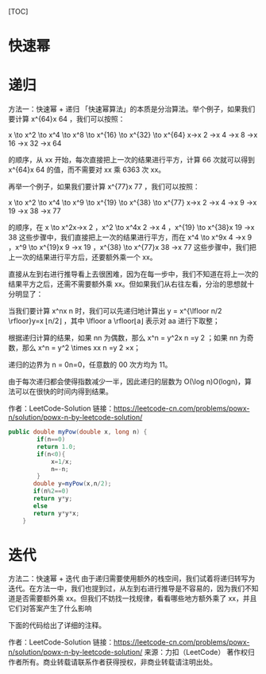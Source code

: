 [TOC]

# 快速幂

# 递归

方法一：快速幂 + 递归
「快速幂算法」的本质是分治算法。举个例子，如果我们要计算 x^{64}x 
64
 ，我们可以按照：

x \to x^2 \to x^4 \to x^8 \to x^{16} \to x^{32} \to x^{64}
x→x 
2
 →x 
4
 →x 
8
 →x 
16
 →x 
32
 →x 
64


的顺序，从 xx 开始，每次直接把上一次的结果进行平方，计算 66 次就可以得到 x^{64}x 
64
  的值，而不需要对 xx 乘 6363 次 xx。

再举一个例子，如果我们要计算 x^{77}x 
77
 ，我们可以按照：

x \to x^2 \to x^4 \to x^9 \to x^{19} \to x^{38} \to x^{77}
x→x 
2
 →x 
4
 →x 
9
 →x 
19
 →x 
38
 →x 
77


的顺序，在 x \to x^2x→x 
2
 ，x^2 \to x^4x 
2
 →x 
4
 ，x^{19} \to x^{38}x 
19
 →x 
38
  这些步骤中，我们直接把上一次的结果进行平方，而在 x^4 \to x^9x 
4
 →x 
9
 ，x^9 \to x^{19}x 
9
 →x 
19
 ，x^{38} \to x^{77}x 
38
 →x 
77
  这些步骤中，我们把上一次的结果进行平方后，还要额外乘一个 xx。

直接从左到右进行推导看上去很困难，因为在每一步中，我们不知道在将上一次的结果平方之后，还需不需要额外乘 xx。但如果我们从右往左看，分治的思想就十分明显了：

当我们要计算 x^nx 
n
  时，我们可以先递归地计算出 y = x^{\lfloor n/2 \rfloor}y=x 
⌊n/2⌋
 ，其中 \lfloor a \rfloor⌊a⌋ 表示对 aa 进行下取整；

根据递归计算的结果，如果 nn 为偶数，那么 x^n = y^2x 
n
 =y 
2
 ；如果 nn 为奇数，那么 x^n = y^2 \times xx 
n
 =y 
2
 ×x；

递归的边界为 n = 0n=0，任意数的 00 次方均为 11。

由于每次递归都会使得指数减少一半，因此递归的层数为 O(\log n)O(logn)，算法可以在很快的时间内得到结果。

作者：LeetCode-Solution
链接：https://leetcode-cn.com/problems/powx-n/solution/powx-n-by-leetcode-solution/

```java
public double myPow(double x, long n) {
        if(n==0)
        return 1.0;
        if(n<0){
            x=1/x;
            n=-n;
        }
       double y=myPow(x,n/2);
       if(n%2==0)
       return y*y;
       else
       return y*y*x;
    }
```

# 迭代

方法二：快速幂 + 迭代
由于递归需要使用额外的栈空间，我们试着将递归转写为迭代。在方法一中，我们也提到过，从左到右进行推导是不容易的，因为我们不知道是否需要额外乘 xx。但我们不妨找一找规律，看看哪些地方额外乘了 xx，并且它们对答案产生了什么影响

下面的代码给出了详细的注释。

作者：LeetCode-Solution
链接：https://leetcode-cn.com/problems/powx-n/solution/powx-n-by-leetcode-solution/
来源：力扣（LeetCode）
著作权归作者所有。商业转载请联系作者获得授权，非商业转载请注明出处。

```java

```










